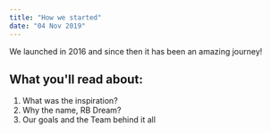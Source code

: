 ```yaml
---
title: "How we started"
date: "04 Nov 2019"
---
```


We launched in 2016 and since then it has been an amazing journey!

## What you'll read about:

1. What was the inspiration?
2. Why the name, RB Dream?
3. Our goals and the Team behind it all
